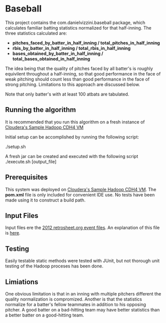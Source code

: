Baseball
========

This project contains the com.danielvizzini.baseball package, which calculates familiar batting statistics normalized for that half-inning. The three statistics calculated are:

* __pitches_faced_by_batter_in_half_inning / total_pitches_in_half_inning__
* __rbis_by_batter_in_half_inning / total_rbis_in_half_inning__
* __bases_obtained_by_batter_in_half_inning / total_bases_obtained_in_half_inning__

The idea being that the quality of pitches faced by all batter's is roughly equivilent throughout a half-inning, so that good performance in the face of weak pitching should count less than good performance in the face of strong pitching. Limitations to this approach are discussed below.

Note that only batter's with at least 100 atbats are tabulated.

Running the algorithm
---------------------
It is recommended that you run this algorithm on a fresh instance of [Cloudera's Sample Hadoop CDH4 VM](http://blog.cloudera.com/blog/2012/08/hadoop-on-your-pc-clouderas-cdh4-virtual-machine/) 

Initial setup can be accomplished by running the following script:

  ./setup.sh

A fresh jar can be created and executed with the following script
  ./execute.sh [output\_file]

Prerequisites
-------------
This system was deployed on [Cloudera's Sample Hadoop CDH4 VM](http://blog.cloudera.com/blog/2012/08/hadoop-on-your-pc-clouderas-cdh4-virtual-machine/). The __pom.xml__ file is only included for convenient IDE use. No tests have been made using it to construct a build path.

Input Files
-----------
Input files ere the [2012 retrosheet.org event files](http://www.retrosheet.org/game.html). An explanation of this file is [here](http://www.retrosheet.org/GameFiles.pdf).

Testing
-------
Easily testable static methods were tested with JUnit, but not thorough unit testing of the Hadoop proceses has been done.

Limiations
----------
One obvious limitation is that in an inning with multiple pitchers different the quality normalization is compromized. Another is that the statistics normalize for a batter's fellow teammates in addition to his opposing pitcher. A good batter on a bad-hitting team may have better statistics than a better batter on a good-hitting team.
